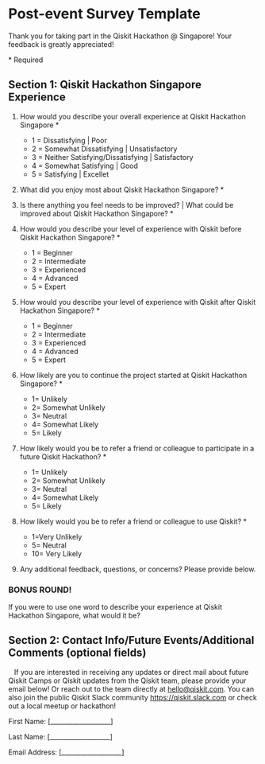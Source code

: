 # Post-event Survey Template
Thank you for taking part in the Qiskit Hackathon @ Singapore! Your feedback is greatly appreciated!

\* Required

## Section 1: Qiskit Hackathon Singapore Experience


1. How would you describe your overall experience at Qiskit Hackathon Singapore \*
   - 1 = Dissatisfying | Poor
   - 2 = Somewhat Dissatisfying | Unsatisfactory
   - 3 = Neither Satisfying/Dissatisfying | Satisfactory
   - 4 = Somewhat Satisfying | Good
   - 5 = Satisfying | Excellet
1. What did you enjoy most about Qiskit Hackathon Singapore? \*

1. Is there anything you feel needs to be improved? | What could be improved about Qiskit Hackathon Singapore? \*

1. How would you describe your level of experience with Qiskit before Qiskit Hackathon Singapore? \*
    - 1 = Beginner
    - 2 = Intermediate
    - 3 = Experienced
    - 4 = Advanced
    - 5 = Expert
 
1. How would you describe your level of experience with Qiskit after Qiskit Hackathon Singapore? \*
    - 1 = Beginner
    - 2 = Intermediate
    - 3 = Experienced
    - 4 = Advanced
    - 5 = Expert

1. How likely are you to continue the project started at Qiskit Hackathon Singapore? \*
    - 1= Unlikely
    - 2= Somewhat Unlikely
    - 3= Neutral
    - 4= Somewhat Likely
    - 5= Likely

1. How likely would you be to refer a friend or colleague to participate in a future Qiskit Hackathon? \*
    - 1= Unlikely
    - 2= Somewhat Unlikely
    - 3= Neutral
    - 4= Somewhat Likely
    - 5= Likely

1. How likely would you be to refer a friend or colleague to use Qiskit? \*
    - 1=Very Unlikely
    - 5= Neutral
    - 10= Very Likely  

1. Any additional feedback, questions, or concerns? Please provide below. 

### BONUS ROUND!

If you were to use one word to describe your experience at Qiskit Hackathon Singapore, what would it be?
 
## Section 2: Contact Info/Future Events/Additional Comments (optional fields)
 
 If you are interested in receiving any updates or direct mail about future Qiskit Camps or Qiskit updates from the Qiskit team, please provide your email below! Or reach out to the team directly at hello@qiskit.com. You can also join the public Qiskit Slack community https://qiskit.slack.com or check out a local meetup or hackathon! 


First Name: [___________________]

Last Name: [___________________]

Email Address: [___________________]

